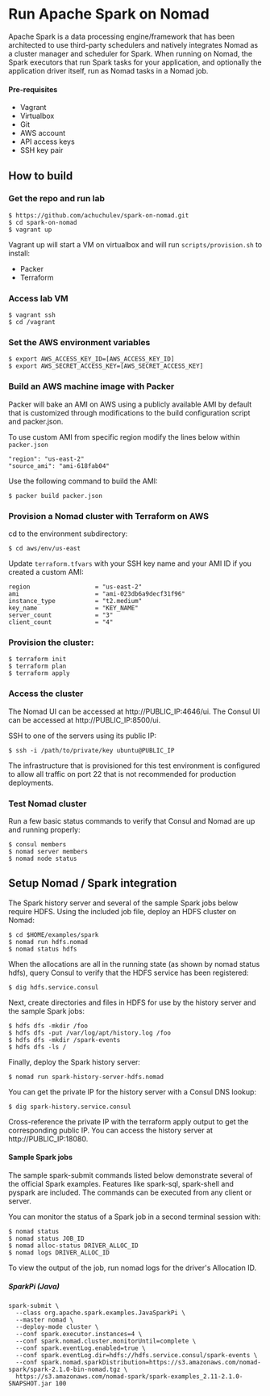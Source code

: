 # Run Apache Spark on Nomad

Apache Spark is a data processing engine/framework that has been architected to use third-party schedulers and natively integrates Nomad as a cluster manager and scheduler for Spark. When running on Nomad, the Spark executors that run Spark tasks for your application, and optionally the application driver itself, run as Nomad tasks in a Nomad job.

#### Pre-requisites

- Vagrant
- Virtualbox
- Git
- AWS account
- API access keys
- SSH key pair

## How to build

### Get the repo and run lab

```
$ https://github.com/achuchulev/spark-on-nomad.git
$ cd spark-on-nomad
$ vagrant up
```

Vagrant up will start a VM on virtualbox and will run `scripts/provision.sh` to install:

- Packer
- Terraform

### Access lab VM

```
$ vagrant ssh
$ cd /vagrant
```

### Set the AWS environment variables

```
$ export AWS_ACCESS_KEY_ID=[AWS_ACCESS_KEY_ID]
$ export AWS_SECRET_ACCESS_KEY=[AWS_SECRET_ACCESS_KEY]
```

### Build an AWS machine image with Packer

Packer will bake an AMI on AWS using a publicly available AMI by default that is customized through modifications to the build configuration script and packer.json.

To use custom AMI from specific region modify the lines below within `packer.json`

```
"region": "us-east-2"
"source_ami": "ami-618fab04"
```

Use the following command to build the AMI:

```
$ packer build packer.json
```

### Provision a Nomad cluster with Terraform on AWS

cd to the environment subdirectory:

```
$ cd aws/env/us-east
```

Update `terraform.tfvars` with your SSH key name and your AMI ID if you created a custom AMI:

```
region                  = "us-east-2"
ami                     = "ami-023db6a9decf31f96"
instance_type           = "t2.medium"
key_name                = "KEY_NAME"
server_count            = "3"
client_count            = "4"
```

### Provision the cluster:

```
$ terraform init
$ terraform plan
$ terraform apply
```

### Access the cluster

The Nomad UI can be accessed at http://PUBLIC_IP:4646/ui.
The Consul UI can be accessed at http://PUBLIC_IP:8500/ui.

SSH to one of the servers using its public IP:

```
$ ssh -i /path/to/private/key ubuntu@PUBLIC_IP
```

The infrastructure that is provisioned for this test environment is configured to allow all traffic on port 22 that is not recommended for production deployments.

### Test Nomad cluster

Run a few basic status commands to verify that Consul and Nomad are up and running properly:

```
$ consul members
$ nomad server members
$ nomad node status
```

## Setup Nomad / Spark integration

The Spark history server and several of the sample Spark jobs below require HDFS. Using the included job file, deploy an HDFS cluster on Nomad:

```
$ cd $HOME/examples/spark
$ nomad run hdfs.nomad
$ nomad status hdfs
```

When the allocations are all in the running state (as shown by nomad status hdfs), query Consul to verify that the HDFS service has been registered:

```
$ dig hdfs.service.consul
```

Next, create directories and files in HDFS for use by the history server and the sample Spark jobs:

```
$ hdfs dfs -mkdir /foo
$ hdfs dfs -put /var/log/apt/history.log /foo
$ hdfs dfs -mkdir /spark-events
$ hdfs dfs -ls /
```

Finally, deploy the Spark history server:

```
$ nomad run spark-history-server-hdfs.nomad
```

You can get the private IP for the history server with a Consul DNS lookup:

```
$ dig spark-history.service.consul
```

Cross-reference the private IP with the terraform apply output to get the corresponding public IP. You can access the history server at http://PUBLIC_IP:18080.

#### Sample Spark jobs

The sample spark-submit commands listed below demonstrate several of the official Spark examples. Features like spark-sql, spark-shell and pyspark are included. The commands can be executed from any client or server.

You can monitor the status of a Spark job in a second terminal session with:

```
$ nomad status
$ nomad status JOB_ID
$ nomad alloc-status DRIVER_ALLOC_ID
$ nomad logs DRIVER_ALLOC_ID
```

To view the output of the job, run nomad logs for the driver's Allocation ID.

##### SparkPi (Java)

```
spark-submit \
  --class org.apache.spark.examples.JavaSparkPi \
  --master nomad \
  --deploy-mode cluster \
  --conf spark.executor.instances=4 \
  --conf spark.nomad.cluster.monitorUntil=complete \
  --conf spark.eventLog.enabled=true \
  --conf spark.eventLog.dir=hdfs://hdfs.service.consul/spark-events \
  --conf spark.nomad.sparkDistribution=https://s3.amazonaws.com/nomad-spark/spark-2.1.0-bin-nomad.tgz \
  https://s3.amazonaws.com/nomad-spark/spark-examples_2.11-2.1.0-SNAPSHOT.jar 100
  ```
